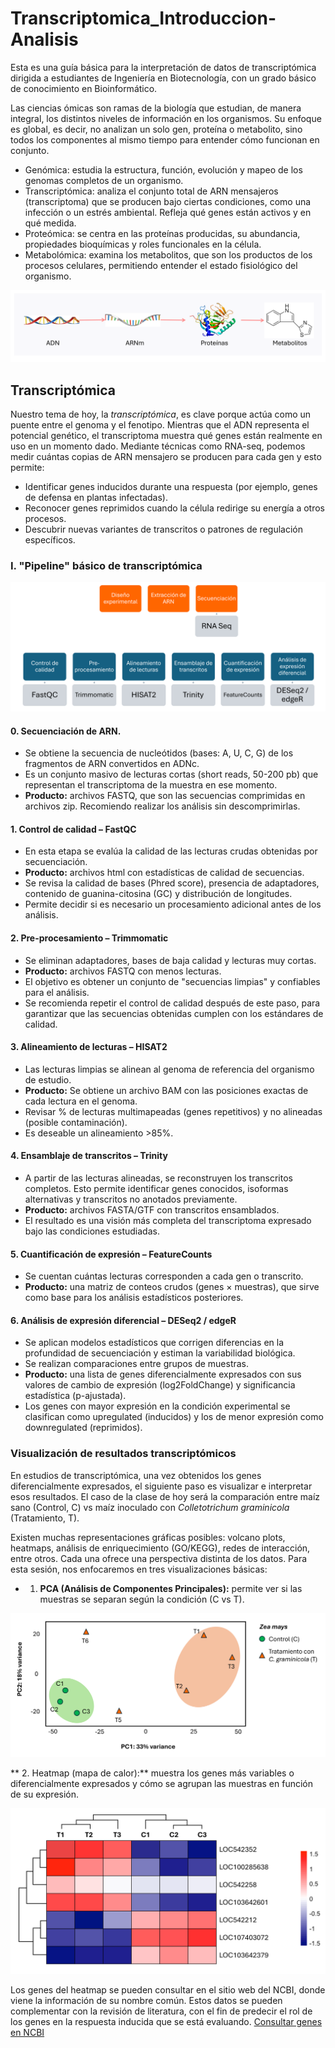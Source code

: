 # Transcriptomica_Introduccion-Analisis
Esta es una guía básica para la interpretación de datos de transcriptómica dirigida a estudiantes de Ingeniería en Biotecnología, con un grado básico de conocimiento en Bioinformático. 

Las ciencias ómicas son ramas de la biología que estudian, de manera integral, los distintos niveles de información en los organismos. Su enfoque es global, es decir, no analizan un solo gen, proteína o metabolito, sino todos los componentes al mismo tiempo para entender cómo funcionan en conjunto.

* Genómica: estudia la estructura, función, evolución y mapeo de los genomas completos de un organismo.
* Transcriptómica: analiza el conjunto total de ARN mensajeros (transcriptoma) que se producen bajo ciertas condiciones, como una infección o un estrés ambiental. Refleja qué genes están activos y en qué medida.
* Proteómica: se centra en las proteínas producidas, su abundancia, propiedades bioquímicas y roles funcionales en la célula.
* Metabolómica: examina los metabolitos, que son los productos de los procesos celulares, permitiendo entender el estado fisiológico del organismo.

![omicas](omicas.png)

## Transcriptómica 

Nuestro tema de hoy, la *transcriptómica*, es clave porque actúa como un puente entre el genoma y el fenotipo. Mientras que el ADN representa el potencial genético, el transcriptoma muestra qué genes están realmente en uso en un momento dado. Mediante técnicas como RNA-seq, podemos medir cuántas copias de ARN mensajero se producen para cada gen y esto permite: 
* Identificar genes inducidos durante una respuesta (por ejemplo, genes de defensa en plantas infectadas).
* Reconocer genes reprimidos cuando la célula redirige su energía a otros procesos.
* Descubrir nuevas variantes de transcritos o patrones de regulación específicos.

### I. "Pipeline" básico de transcriptómica

 ![pipeline](_pipeline.png)

#### 0. Secuenciación de ARN.
* Se obtiene la secuencia de nucleótidos (bases: A, U, C, G) de los fragmentos de ARN convertidos en ADNc.
* Es un conjunto masivo de lecturas cortas (short reads, 50-200 pb) que representan el transcriptoma de la muestra en ese momento.
* **Producto:** archivos FASTQ, que son las secuencias comprimidas en archivos zip. Recomiendo realizar los análisis sin descomprimirlas. 

#### 1. Control de calidad – FastQC

* En esta etapa se evalúa la calidad de las lecturas crudas obtenidas por secuenciación.
* **Producto:** archivos html con estadísticas de calidad de secuencias. 
* Se revisa la calidad de bases (Phred score), presencia de adaptadores, contenido de guanina-citosina (GC) y distribución de longitudes.
* Permite decidir si es necesario un procesamiento adicional antes de los análisis.

#### 2. Pre-procesamiento – Trimmomatic

* Se eliminan adaptadores, bases de baja calidad y lecturas muy cortas.
* **Producto:** archivos FASTQ con menos lecturas. 
* El objetivo es obtener un conjunto de "secuencias limpias" y confiables para el análisis.
* Se recomienda repetir el control de calidad después de este paso, para garantizar que las secuencias obtenidas cumplen con los estándares de calidad. 

#### 3. Alineamiento de lecturas – HISAT2

* Las lecturas limpias se alinean al genoma de referencia del organismo de estudio.
* **Producto:** Se obtiene un archivo BAM con las posiciones exactas de cada lectura en el genoma.
* Revisar % de lecturas multimapeadas (genes repetitivos) y no alineadas (posible contaminación).
* Es deseable un alineamiento >85%. 

#### 4. Ensamblaje de transcritos – Trinity

* A partir de las lecturas alineadas, se reconstruyen los transcritos completos. Esto permite identificar genes conocidos, isoformas alternativas y transcritos no anotados previamente.
* **Producto:** archivos FASTA/GTF con transcritos ensamblados.
* El resultado es una visión más completa del transcriptoma expresado bajo las condiciones estudiadas.

#### 5. Cuantificación de expresión – FeatureCounts

* Se cuentan cuántas lecturas corresponden a cada gen o transcrito.
* **Producto:** una matriz de conteos crudos (genes × muestras), que sirve como base para los análisis estadísticos posteriores.

#### 6. Análisis de expresión diferencial – DESeq2 / edgeR

* Se aplican modelos estadísticos que corrigen diferencias en la profundidad de secuenciación y estiman la variabilidad biológica.
* Se realizan comparaciones entre grupos de muestras. 
* **Producto:** una lista de genes diferencialmente expresados con sus valores de cambio de expresión (log2FoldChange) y significancia estadística (p-ajustada).
* Los genes con mayor expresión en la condición experimental se clasifican como upregulated (inducidos) y los de menor expresión como downregulated (reprimidos).

### Visualización de resultados transcriptómicos

En estudios de transcriptómica, una vez obtenidos los genes diferencialmente expresados, el siguiente paso es visualizar e interpretar esos resultados. 
El caso de la clase de hoy será la comparación entre maíz sano (Control, C) vs maíz inoculado con _Colletotrichum graminicola_ (Tratamiento, T). 

Existen muchas representaciones gráficas posibles: volcano plots, heatmaps, análisis de enriquecimiento (GO/KEGG), redes de interacción, entre otros. Cada una ofrece una perspectiva distinta de los datos. Para esta sesión, nos enfocaremos en tres visualizaciones básicas:

* 1. **PCA (Análisis de Componentes Principales):** permite ver si las muestras se separan según la condición (C vs T).

 ![PCA](PCA.png)

** 2. Heatmap (mapa de calor):** muestra los genes más variables o diferencialmente expresados y cómo se agrupan las muestras en función de su expresión.

![Heatmap](_heatmap.png)

Los genes del heatmap se pueden consultar en el sitio web del NCBI, donde viene la información de su nombre común. Estos datos se pueden complementar con la revisión de literatura, con el fin de predecir el rol de los genes en la respuesta inducida que se está evaluando. 
[Consultar genes en NCBI](https://www.ncbi.nlm.nih.gov/gene/)


